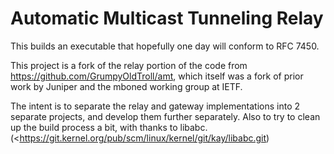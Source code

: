 # Automatic Multicast Tunneling Relay

This builds an executable that hopefully one day will
conform to RFC 7450.

This project is a fork of the relay portion of the code
from <https://github.com/GrumpyOldTroll/amt>, which itself
was a fork of prior work by Juniper and the mboned working
group at IETF.

The intent is to separate the relay and gateway
implementations into 2 separate projects, and develop
them further separately. Also to try to clean up the
build process a bit, with thanks to libabc.
(<https://git.kernel.org/pub/scm/linux/kernel/git/kay/libabc.git)

